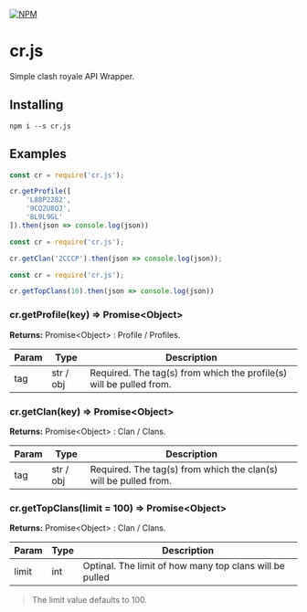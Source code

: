 [![NPM][large-badge]][stats-link]

# cr.js
Simple clash royale API Wrapper.

## Installing

```
npm i --s cr.js
```

## Examples

```javascript
const cr = require('cr.js');

cr.getProfile([
    'L88P2282',
    '9CQ2U8QJ',
    '8L9L9GL'
]).then(json => console.log(json))
```

```javascript
const cr = require('cr.js');

cr.getClan('2CCCP').then(json => console.log(json));
```

```javascript
const cr = require('cr.js');

cr.getTopClans(10).then(json => console.log(json))
```

### cr.getProfile(key) ⇒ Promise\<Object>
**Returns:** Promise\<Object> : Profile / Profiles.

| Param | Type      | Description                                                         |
| ----- | --------- | ------------------------------------------------------------------- |
| tag   | str / obj | Required. The tag(s) from which the profile(s) will be pulled from. |

### cr.getClan(key) ⇒ Promise\<Object\>
**Returns:** Promise\<Object\> : Clan / Clans.

| Param | Type      | Description                                                      |
| ----- | --------- | ---------------------------------------------------------------- |
| tag   | str / obj | Required. The tag(s) from which the clan(s) will be pulled from. |

### cr.getTopClans(limit = 100) ⇒ Promise\<Object\>
**Returns:** Promise\<Object\> : Clan / Clans.

| Param | Type | Description                                             |
| ----- | ---- | ------------------------------------------------------- |
| limit | int  | Optinal. The limit of how many top clans will be pulled |

> The limit value defaults to 100.

[npm]: https://www.npmjs.com/package/cr.js
[large-badge]: https://nodei.co/npm/cr.js.png?downloads=true&downloadRank=true&stars=true
[stats-link]: https://nodei.co/npm/cr.js/
